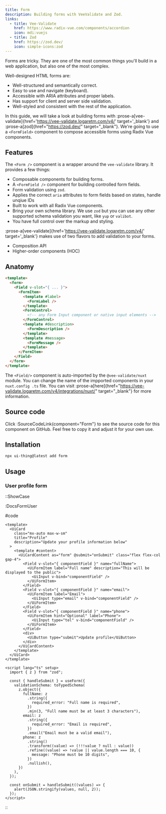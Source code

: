 ```yaml
---
title: Form
description: Building forms with VeeValidate and Zod.
links:
  - title: Vee-Validate
    href: https://www.radix-vue.com/components/accordion
    icon: mdi:vuejs
  - title: Zod
    href: https://zod.dev/
    icon: simple-icons:zod
---
```


Forms are tricky. They are one of the most common things you'll build in a web application, but also one of the most complex.

Well-designed HTML forms are:

- Well-structured and semantically correct.
- Easy to use and navigate (keyboard).
- Accessible with ARIA attributes and proper labels.
- Has support for client and server side validation.
- Well-styled and consistent with the rest of the application.

In this guide, we will take a look at building forms with :prose-a[vee-validate]{href='https://vee-validate.logaretm.com/v4/' target='\_blank'} and :prose-a[zod]{href="https://zod.dev/" target="\_blank"}. We're going to use a `<FormField>` component to compose accessible forms using Radix Vue components.

## Features

The `<Form />` component is a wrapper around the `vee-validate` library. It provides a few things:

- Composable components for building forms.
- A `<FormField />` component for building controlled form fields.
- Form validation using `zod`.
- Applies the correct `aria` attributes to form fields based on states, handle unqiue IDs
- Built to work with all Radix Vue components.
- Bring your own schema library. We use `zod` but you can use any other supported schema validation you want, like `yup` or `valibot`.
- You have full control over the markup and styling.

:prose-a[vee-validate]{href='https://vee-validate.logaretm.com/v4/' target='\_blank'} makes use of two flavors to add validation to your forms.

- Composition API
- Higher-order components (HOC)

## Anatomy

```html
<template>
  <form>
    <Field v-slot="{ ... }">
      <FormItem>
        <template #label>
          <FormLabel />
        </template>
        <FormControl>
          <!-- any Form Input component or native input elements -->
        </FormControl>
        <template #description>
          <FormDescription />
        </template>
        <template #message>
          <FormMessage />
        </template>
      </FormItem>
    </Field>
  </form>
</template>
```

The `<Field/>` component is auto-imported by the `@vee-validate/nuxt` module. You can change the name of the impported components in your `nuxt.config
.ts` file. You can visit :prose-a[here]{href="https://vee-validate.logaretm.com/v4/integrations/nuxt/" target="\_blank"} for more information.

## Source code

Click :SourceCodeLink{component="Form"} to see the source code for this component on GitHub. Feel free to copy it and adjust it for your own use.

## Installation

```bash
npx ui-thing@latest add form
```

## Usage

### User profile form

::ShowCase

:DocsFormUser

#code

```vue [DocsFormUser.vue]
<template>
  <UiCard
    class="mx-auto max-w-sm"
    title="Profile"
    description="Update your profile information below"
  >
    <template #content>
      <UiCardContent as="form" @submit="onSubmit" class="flex flex-col gap-4">
        <Field v-slot="{ componentField }" name="fullName">
          <UiFormItem label="Full name" description="This will be displayed to the public">
            <UiInput v-bind="componentField" />
          </UiFormItem>
        </Field>
        <Field v-slot="{ componentField }" name="email">
          <UiFormItem label="Email">
            <UiInput type="email" v-bind="componentField" />
          </UiFormItem>
        </Field>
        <Field v-slot="{ componentField }" name="phone">
          <UiFormItem hint="Optional" label="Phone">
            <UiInput type="tel" v-bind="componentField" />
          </UiFormItem>
        </Field>
        <div>
          <UiButton type="submit">Update profile</UiButton>
        </div>
      </UiCardContent>
    </template>
  </UiCard>
</template>

<script lang="ts" setup>
  import { z } from "zod";

  const { handleSubmit } = useForm({
    validationSchema: toTypedSchema(
      z.object({
        fullName: z
          .string({
            required_error: "Full name is required",
          })
          .min(3, "Full name must be at least 3 characters"),
        email: z
          .string({
            required_error: "Email is required",
          })
          .email("Email must be a valid email"),
        phone: z
          .string()
          .transform((value) => (!!!value ? null : value))
          .refine((value) => !value || value.length === 10, {
            message: "Phone must be 10 digits",
          })
          .nullish(),
      })
    ),
  });

  const onSubmit = handleSubmit((values) => {
    alert(JSON.stringify(values, null, 2));
  });
</script>
```

::
